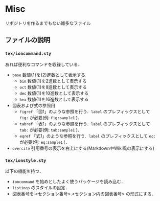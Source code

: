 # Misc
リポジトリを作るまでもない雑多なファイル

## ファイルの説明
### `tex/ioncommand.sty`
あれば便利なコマンドを収録している．

* `base` 数値{1}を{2}進数として表示する
  * `bin` 数値{1}を2進数として表示する
  * `oct` 数値{1}を8進数として表示する
  * `dec` 数値{1}を10進数として表示する
  * `hex` 数値{1}を16進数として表示する
* 図表および式の参照用
  * `figref` 「図1」のような参照を行う．`label` のプレフィックスとして `fig:` が必要(例: `fig:sample1` )．
  * `tabref` 「表1」のような参照を行う．`label` のプレフィックスとして `tab:` が必要(例: `tab:sample1` )．
  * `eqref` 「式1」のような参照を行う．`label` のプレフィックスとして `eq:` が必要(例: `eq:sample1` )．
* `overcite` 引用番号の表示を右上にする(MarkdownやWiki風の表示にする)

### `tex/ionstyle.sty`
以下の機能を持つ．

* `ioncommand` を始めとしたよく使うパッケージを読み込む．
* `listings` のスタイルの設定．
* 図表番号を <セクション番号>.<セクション内の図表番号> の形式にする．
